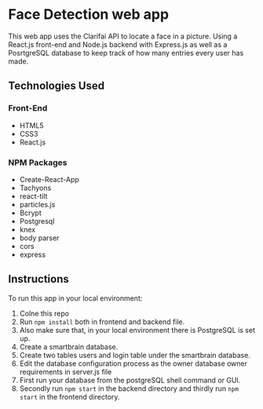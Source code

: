 # Face Detection web app

This web app uses the Clarifai API to locate a face in a picture. Using a React.js front-end and Node.js backend with Express.js as well as a PosrtgreSQL database to keep track of how many entries every user has made.


## Technologies Used

### Front-End
- HTML5
- CSS3
 - React.js

### NPM Packages
- Create-React-App
- Tachyons
- react-tilt
- particles.js
- Bcrypt
- Postgresql
- knex
- body parser
- cors
- express

## Instructions

To run this app in your local environment:
1. Colne this repo
2. Run `npm install` both in frontend and backend file.
3. Also make sure that, in your local environment there is PostgreSQL is set up.
4. Create a smartbrain database.
5. Create two tables users and login table under the smartbrain database.
6. Edit the database configuration process as the owner database owner requirements in server.js file
7. First run your database from the postgreSQL shell command or GUI.
8. Secondly run `npm start` in the backend directory and thirdly run `npm start` in the frontend directory.
     
